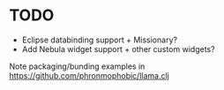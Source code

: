 # TODO

* Eclipse databinding support + Missionary?
* Add Nebula widget support + other custom widgets?

Note packaging/bunding examples in https://github.com/phronmophobic/llama.clj
